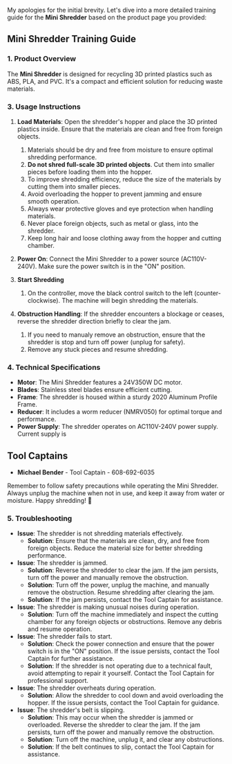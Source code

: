 My apologies for the initial brevity. Let's dive into a more detailed training guide for the **Mini Shredder** based on the product page you provided:

## **Mini Shredder Training Guide**

### **1. Product Overview**
The **Mini Shredder** is designed for recycling 3D printed plastics such as ABS, PLA, and PVC. It's a compact and efficient solution for reducing waste materials.


### **3. Usage Instructions**
1. **Load Materials**: Open the shredder's hopper and place the 3D printed plastics inside. Ensure that the materials are clean and free from foreign objects.
   1. Materials should be dry and free from moisture to ensure optimal shredding performance.
   2. **Do not shred full-scale 3D printed objects**. Cut them into smaller pieces before loading them into the hopper.
   3. To improve shredding efficiency, reduce the size of the materials by cutting them into smaller pieces.
   4. Avoid overloading the hopper to prevent jamming and ensure smooth operation.
   5. Always wear protective gloves and eye protection when handling materials.
   6. Never place foreign objects, such as metal or glass, into the shredder.
   7. Keep long hair and loose clothing away from the hopper and cutting chamber.
   
2. **Power On**: Connect the Mini Shredder to a power source (AC110V-240V). Make sure the power switch is in the "ON" position.
3. **Start Shredding**
   1. On the controller, move the black control switch to the left (counter-clockwise). The machine will begin shredding the materials.
4. **Obstruction Handling**: If the shredder encounters a blockage or ceases, reverse the shredder direction briefly to clear the jam.
   1. If you need to manualy remove an obstruction, ensure that the shredder is stop and turn off power (unplug for safety). 
   2. Remove any stuck pieces and resume shredding.

### **4. Technical Specifications**
- **Motor**: The Mini Shredder features a 24V350W DC motor.
- **Blades**: Stainless steel blades ensure efficient cutting.
- **Frame**: The shredder is housed within a sturdy 2020 Aluminum Profile Frame.
- **Reducer**: It includes a worm reducer (NMRV050) for optimal torque and performance.
- **Power Supply**: The shredder operates on AC110V-240V power supply. Current supply is

## **Tool Captains**
- **Michael Bender** - Tool Captain - 608-692-6035

Remember to follow safety precautions while operating the Mini Shredder. Always unplug the machine when not in use, and keep it away from water or moisture. Happy shredding! 🌟

### **5. Troubleshooting**
- **Issue**: The shredder is not shredding materials effectively.
  - **Solution**: Ensure that the materials are clean, dry, and free from foreign objects. Reduce the material size for better shredding performance.
- **Issue**: The shredder is jammed.
  - **Solution**: Reverse the shredder to clear the jam. If the jam persists, turn off the power and manually remove the obstruction.
  - **Solution**: Turn off the power, unplug the machine, and manually remove the obstruction. Resume shredding after clearing the jam.
  - **Solution**: If the jam persists, contact the Tool Captain for assistance.
- **Issue**: The shredder is making unusual noises during operation.
  - **Solution**: Turn off the machine immediately and inspect the cutting chamber for any foreign objects or obstructions. Remove any debris and resume operation.
- **Issue**: The shredder fails to start.
  - **Solution**: Check the power connection and ensure that the power switch is in the "ON" position. If the issue persists, contact the Tool Captain for further assistance.
  - **Solution**: If the shredder is not operating due to a technical fault, avoid attempting to repair it yourself. Contact the Tool Captain for professional support.
- **Issue**: The shredder overheats during operation.
  - **Solution**: Allow the shredder to cool down and avoid overloading the hopper. If the issue persists, contact the Tool Captain for guidance.
- **Issue**: The shredder's belt is slipping.
  - **Solution**: This may occur when the shredder is jammed or overloaded. Reverse the shredder to clear the jam. If the jam persists, turn off the power and manually remove the obstruction.
  - **Solution**: Turn off the machine, unplug it, and clear any obstructions.
  - **Solution**: If the belt continues to slip, contact the Tool Captain for assistance.